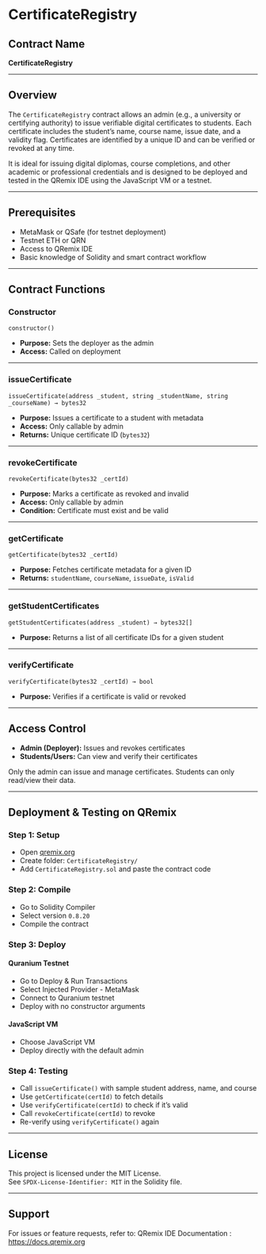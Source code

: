 # CertificateRegistry

## Contract Name
**CertificateRegistry**

---

## Overview

The `CertificateRegistry` contract allows an admin (e.g., a university or certifying authority) to issue verifiable digital certificates to students. Each certificate includes the student’s name, course name, issue date, and a validity flag. Certificates are identified by a unique ID and can be verified or revoked at any time.

It is ideal for issuing digital diplomas, course completions, and other academic or professional credentials and is designed to be deployed and tested in the QRemix IDE using the JavaScript VM or a testnet.

---

## Prerequisites

- MetaMask or QSafe (for testnet deployment)
- Testnet ETH or QRN
- Access to QRemix IDE
- Basic knowledge of Solidity and smart contract workflow

---

## Contract Functions

### Constructor

```solidity
constructor()
```
- **Purpose:** Sets the deployer as the admin
- **Access:** Called on deployment

---

### issueCertificate

```solidity
issueCertificate(address _student, string _studentName, string _courseName) → bytes32
```
- **Purpose:** Issues a certificate to a student with metadata
- **Access:** Only callable by admin
- **Returns:** Unique certificate ID (`bytes32`)

---

### revokeCertificate

```solidity
revokeCertificate(bytes32 _certId)
```
- **Purpose:** Marks a certificate as revoked and invalid
- **Access:** Only callable by admin
- **Condition:** Certificate must exist and be valid

---

### getCertificate

```solidity
getCertificate(bytes32 _certId)
```
- **Purpose:** Fetches certificate metadata for a given ID
- **Returns:** `studentName`, `courseName`, `issueDate`, `isValid`

---

### getStudentCertificates

```solidity
getStudentCertificates(address _student) → bytes32[]
```
- **Purpose:** Returns a list of all certificate IDs for a given student

---

### verifyCertificate

```solidity
verifyCertificate(bytes32 _certId) → bool
```
- **Purpose:** Verifies if a certificate is valid or revoked

---

## Access Control

- **Admin (Deployer):** Issues and revokes certificates
- **Students/Users:** Can view and verify their certificates

Only the admin can issue and manage certificates. Students can only read/view their data.

---

## Deployment & Testing on QRemix

### Step 1: Setup
- Open [qremix.org](https://qremix.org)
- Create folder: `CertificateRegistry/`
- Add `CertificateRegistry.sol` and paste the contract code

### Step 2: Compile
- Go to Solidity Compiler
- Select version `0.8.20`
- Compile the contract

### Step 3: Deploy

#### Quranium Testnet
- Go to Deploy & Run Transactions
- Select Injected Provider - MetaMask
- Connect to Quranium testnet
- Deploy with no constructor arguments

#### JavaScript VM
- Choose JavaScript VM
- Deploy directly with the default admin

### Step 4: Testing
- Call `issueCertificate()` with sample student address, name, and course
- Use `getCertificate(certId)` to fetch details
- Use `verifyCertificate(certId)` to check if it’s valid
- Call `revokeCertificate(certId)` to revoke
- Re-verify using `verifyCertificate()` again

---

## License

This project is licensed under the MIT License.  
See `SPDX-License-Identifier: MIT` in the Solidity file.

---

## Support

For issues or feature requests, refer to:
QRemix IDE Documentation : https://docs.qremix.org